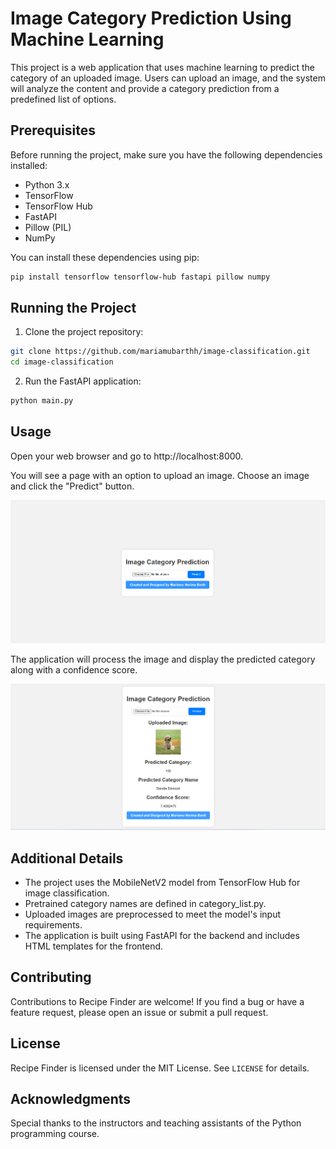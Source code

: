 # Image Category Prediction Using Machine Learning

This project is a web application that uses machine learning to predict the category of an uploaded image. Users can upload an image, and the system will analyze the content and provide a category prediction from a predefined list of options.

## Prerequisites

Before running the project, make sure you have the following dependencies installed:

- Python 3.x
- TensorFlow
- TensorFlow Hub
- FastAPI
- Pillow (PIL)
- NumPy

You can install these dependencies using pip:

```bash
pip install tensorflow tensorflow-hub fastapi pillow numpy
```

## Running the Project

1. Clone the project repository:

```bash
git clone https://github.com/mariamubarthh/image-classification.git
cd image-classification
```

2. Run the FastAPI application:

```bash
python main.py
```

## Usage

Open your web browser and go to http://localhost:8000.

You will see a page with an option to upload an image. Choose an image and click the "Predict" button.

![Project Home Page](https://github.com/mariamubarthh/image-classification/blob/main/assets/home_page.png)

The application will process the image and display the predicted category along with a confidence score.

![Project Output](https://github.com/mariamubarthh/image-classification/blob/main/assets/result.png)

## Additional Details

- The project uses the MobileNetV2 model from TensorFlow Hub for image classification.
- Pretrained category names are defined in category_list.py.
- Uploaded images are preprocessed to meet the model's input requirements.
- The application is built using FastAPI for the backend and includes HTML templates for the frontend.

## Contributing

Contributions to Recipe Finder are welcome! If you find a bug or have a feature request, please open an issue or submit a pull request.

## License

Recipe Finder is licensed under the MIT License. See `LICENSE` for details.


## Acknowledgments

Special thanks to the instructors and teaching assistants of the Python programming course.
